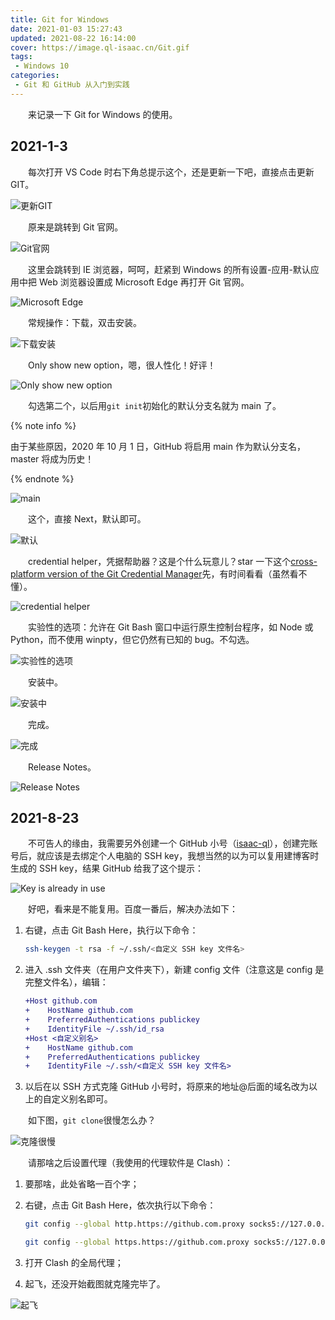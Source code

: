 ```yaml
---
title: Git for Windows
date: 2021-01-03 15:27:43
updated: 2021-08-22 16:14:00
cover: https://image.ql-isaac.cn/Git.gif
tags:
 - Windows 10
categories:
 - Git 和 GitHub 从入门到实践
---
```


　　来记录一下 Git for Windows 的使用。

<!-- more -->

## 2021-1-3

　　每次打开 VS Code 时右下角总提示这个，还是更新一下吧，直接点击更新 GIT。

![更新GIT](https://image.ql-isaac.cn/Git_for_Windows/更新GIT.png)

　　原来是跳转到 Git 官网。

![Git官网](https://image.ql-isaac.cn/Git_for_Windows/Git官网.png)

　　这里会跳转到 IE 浏览器，呵呵，赶紧到 Windows 的所有设置-应用-默认应用中把 Web 浏览器设置成 Microsoft Edge 再打开 Git 官网。

![Microsoft Edge](https://image.ql-isaac.cn/Git_for_Windows/Microsoft-Edge.png)

　　常规操作：下载，双击安装。

![下载安装](https://image.ql-isaac.cn/Git_for_Windows/下载安装.png)

　　Only show new option，嗯，很人性化！好评！

![Only show new option](https://image.ql-isaac.cn/Git_for_Windows/Only-show-new-option.png)

　　勾选第二个，以后用`git init`初始化的默认分支名就为 main 了。

{% note info %}

由于某些原因，2020 年 10 月 1 日，GitHub 将启用 main 作为默认分支名，master 将成为历史！

{% endnote %}

![main](https://image.ql-isaac.cn/Git_for_Windows/main.png)

　　这个，直接 Next，默认即可。

![默认](https://image.ql-isaac.cn/Git_for_Windows/默认.png)

　　credential helper，凭据帮助器？这是个什么玩意儿？star 一下这个[cross-platform version of the Git Credential Manager](https://github.com/microsoft/Git-Credential-Manager-Core)先，有时间看看（虽然看不懂）。

![credential helper](https://image.ql-isaac.cn/Git_for_Windows/credential-helper.png)

　　实验性的选项：允许在 Git Bash 窗口中运行原生控制台程序，如 Node 或 Python，而不使用 winpty，但它仍然有已知的 bug。不勾选。

![实验性的选项](https://image.ql-isaac.cn/Git_for_Windows/实验性的选项.png)

　　安装中。

![安装中](https://image.ql-isaac.cn/Git_for_Windows/安装中.png)

　　完成。

![完成](https://image.ql-isaac.cn/Git_for_Windows/完成.png)

　　Release Notes。

![Release Notes](https://image.ql-isaac.cn/Git_for_Windows/Release-Notes.png)

## 2021-8-23

　　不可告人的缘由，我需要另外创建一个 GitHub 小号（[isaac-ql](https://github.com/isaac-ql)），创建完账号后，就应该是去绑定个人电脑的 SSH key，我想当然的以为可以复用建博客时生成的 SSH key，结果 GitHub 给我了这个提示：

![Key is already in use](https://image.ql-isaac.cn/Git_for_Windows/Key_is_already_in_use.png)

　　好吧，看来是不能复用。百度一番后，解决办法如下：

1. 右键，点击 Git Bash Here，执行以下命令：

    ```bash
    ssh-keygen -t rsa -f ~/.ssh/<自定义 SSH key 文件名>
    ```

2. 进入 .ssh 文件夹（在用户文件夹下），新建 config 文件（注意这是 config 是完整文件名），编辑：

    ```diff
    +Host github.com
    +    HostName github.com
    +    PreferredAuthentications publickey
    +    IdentityFile ~/.ssh/id_rsa     
    +Host <自定义别名>
    +    HostName github.com
    +    PreferredAuthentications publickey
    +    IdentityFile ~/.ssh/<自定义 SSH key 文件名>
    ```

3. 以后在以 SSH 方式克隆 GitHub 小号时，将原来的地址@后面的域名改为以上的自定义别名即可。

　　如下图，`git clone`很慢怎么办？

![克隆很慢](https://image.ql-isaac.cn/Git_for_Windows/克隆很慢.png)

　　请那啥之后设置代理（我使用的代理软件是 Clash）：

1. 要那啥，此处省略一百个字；
2. 右键，点击 Git Bash Here，依次执行以下命令：

    ```bash
    git config --global http.https://github.com.proxy socks5://127.0.0.1:<socks代理端口号>
    ```

    ```bash
    git config --global https.https://github.com.proxy socks5://127.0.0.1:<socks代理端口号>
    ```

3. 打开 Clash 的全局代理；
4. 起飞，还没开始截图就克隆完毕了。

![起飞](https://image.ql-isaac.cn/Git_for_Windows/起飞.png)

